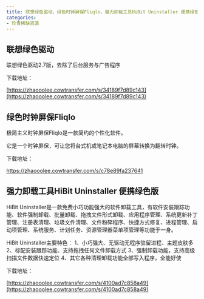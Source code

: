 ```yaml
---
title: 联想绿色驱动，绿色时钟屏保Fliqlo，强力卸载工具HiBit Uninstaller 便携绿色版
categories:
- 珍贵稀缺资源
---
```






##  联想绿色驱动



联想绿色驱动2.7版，去除了后台服务与广告程序



下载地址：

[https://zhaooolee.cowtransfer.com/s/34189f7d89c143](https://zhaooolee.cowtransfer.com/s/34189f7d89c143)





## 绿色时钟屏保Fliqlo





极简主义时钟屏保Fliqlo是一款简约的个性化软件。



它是一个时钟屏保，可让您将台式机或笔记本电脑的屏幕转换为翻转时钟。



下载地址：

https://zhaooolee.cowtransfer.com/s/c78e89fa237641



## 强力卸载工具HiBit Uninstaller 便携绿色版



HiBit Uninstaller是一款免费小巧功能强大的软件卸载工具，有软件安装跟踪功能、软件强制卸载、批量卸载、拖拽文件形式卸载、应用程序管理、系统更新补丁管理、注册表清理、垃圾文件清理、文件粉碎程序、快捷方式修复、进程管理、启动项管理、系统服务、计划任务、资源管理器菜单项管理等功能于一身。

HiBit Uninstaller主要特色：
1、小巧强大、无驱动无程序驻留进程、主题皮肤多
2、标配安装跟踪功能、支持拖拽任何文件卸载方式
3、强制卸载功能，支持高级扫描文件数据快速定位
4、其它各种清理卸载功能全部写入程序，全能好使



下载地址：

[https://zhaooolee.cowtransfer.com/s/4100ad7c858a49](https://zhaooolee.cowtransfer.com/s/4100ad7c858a49)





